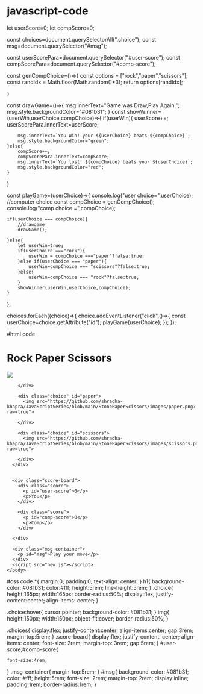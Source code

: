 # javascript-code
let userScore=0;
let compScore=0;

const choices=document.querySelectorAll(".choice");
const msg=document.querySelector("#msg");

const userScorePara=document.querySelector("#user-score");
const compScorePara=document.querySelector("#comp-score");

const genCompChoice=()=>{
    const options = ["rock","paper","scissors"];
    const  randIdx = Math.floor(Math.random()*3);
    return options[randIdx];
  

}

const drawGame=()=>{
    msg.innerText="Game was Draw,Play Again.";
    msg.style.backgroundColor="#081b31";
}
const showWinner=(userWin,userChoice,compChoice)=>{
    if(userWin){
        userScore++;
        userScorePara.innerText=userScore;
       
        msg.innerText=`You Win! your ${userChoice} beats ${compChoice}`;
        msg.style.backgroundColor="green";
    }else{
        compScore++;
        compScorePara.innerText=compScore;
        msg.innerText=`You lost! ${compChoice} beats your ${userChoice}`;
        msg.style.backgroundColor="red";
    }
}

const playGame=(userChoice)=>{
    console.log("user choice=",userChoice);
    //computer choice
    const compChoice = genCompChoice();
    console.log("comp choice =",compChoice);

    if(userChoice === compChoice){
        //drawgame
        drawGame();

    }else{
        let userWin=true;
        if(userChoice ==="rock"){
            userWin = compChoice ==="paper"?false:true;
        }else if(userChoice === "paper"){
            userWin=compChoice === "scissors"?false:true;
        }else{
            userWin=compChoice === "rock"?false:true;
        }
        showWinner(userWin,userChoice,compChoice);
    }

};


choices.forEach((choice)=>{
    choice.addEventListener("click",()=>{
        const userChoice=choice.getAttribute("id");
        playGame(userChoice);
    });
});


#html code
<!doctype html>
<html lang="en">
  <head>
    <meta charset="utf-8">
    <meta name="viewport" content="width=device-width, initial-scale=1">
    <link rel="stylesheet" href="s.css">
    <title>Rock Paper Scissors Game</title>
    <body>
      <h1>Rock Paper Scissors </h1>
      <div class="choices">
        <div class="choice" id="rock">
          <img src="https://github.com/shradha-khapra/JavaScriptSeries/blob/main/StonePaperScissors/images/rock.png?raw=true">

        </div>

        <div class="choice" id="paper">
          <img src="https://github.com/shradha-khapra/JavaScriptSeries/blob/main/StonePaperScissors/images/paper.png?raw=true">

        </div>

        <div class="choice" id="scissors">
          <img src="https://github.com/shradha-khapra/JavaScriptSeries/blob/main/StonePaperScissors/images/scissors.png?raw=true">

        </div>
      </div>


      <div class="score-board">
        <div class="score">
          <p id="user-score">0</p>
          <p>You</p>
        </div>

        <div class="score">
          <p id="comp-score">0</p>
          <p>Comp</p>
        </div>

      </div>

      <div class="msg-container">
        <p id="msg">Play your move</p>
      </div>
      <script src="new.js"></script>
    </body>
    
  
</html>

#css code
*{
    margin:0;
    padding:0;
    text-align: center;
}
h1{
    background-color: #081b31;
    color:#fff;
    height:5rem;
    line-height:5rem;
}
.choice{
    height:165px;
    width:165px;
    border-radius:50%;
    display:flex;
    justify-content:center;
    align-items: center;
}

.choice:hover{
    cursor:pointer;
   background-color: #081b31;
}
img{
    height:150px;
    width:150px;
    object-fit:cover;
    border-radius:50%;
}

.choices{
    display:flex;
    justify-content:center;
    align-items:center;
    gap:3rem;
    margin-top:5rem;
}
.score-board{
    display:flex;
    justify-content: center;
    align-items: center;
    font-size: 2rem;
    margin-top: 3rem;
    gap:5rem;
}
#user-score,#comp-score{
    
    font-size:4rem;
}
.msg-container{
    margin-top:5rem;
}
#msg{
    background-color: #081b31;
    color: #fff;
    height:5rem;
    font-size: 2rem;
    margin-top: 2rem;
    display:inline;
    padding:1rem;
    border-radius:1rem;
}

